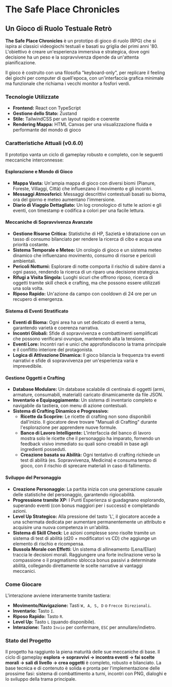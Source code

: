 # The Safe Place Chronicles

## Un Gioco di Ruolo Testuale Retrò

**The Safe Place Chronicles** è un prototipo di gioco di ruolo (RPG) che si ispira ai classici videogiochi testuali e basati su griglia dei primi anni '80. L'obiettivo è creare un'esperienza immersiva e strategica, dove ogni decisione ha un peso e la sopravvivenza dipende da un'attenta pianificazione.

Il gioco è costruito con una filosofia "keyboard-only", per replicare il feeling dei giochi per computer di quell'epoca, con un'interfaccia grafica minimale ma funzionale che richiama i vecchi monitor a fosfori verdi.

### Tecnologie Utilizzate

*   **Frontend:** React con TypeScript
*   **Gestione dello Stato:** Zustand
*   **Stile:** TailwindCSS per un layout rapido e coerente
*   **Rendering Mappa:** HTML Canvas per una visualizzazione fluida e performante del mondo di gioco

### Caratteristiche Attuali (v0.6.0)

Il prototipo vanta un ciclo di gameplay robusto e completo, con le seguenti meccaniche interconnesse:

#### Esplorazione e Mondo di Gioco
*   **Mappa Vasta:** Un'ampia mappa di gioco con diversi biomi (Pianure, Foreste, Villaggi, Città) che influenzano il movimento e gli incontri.
*   **Messaggi Atmosferici:** Messaggi descrittivi contestuali basati su bioma, ora del giorno e meteo aumentano l'immersione.
*   **Diario di Viaggio Dettagliato:** Un log cronologico di tutte le azioni e gli eventi, con timestamp e codifica a colori per una facile lettura.

#### Meccaniche di Sopravvivenza Avanzate
*   **Gestione Risorse Critica:** Statistiche di HP, Sazietà e Idratazione con un tasso di consumo bilanciato per rendere la ricerca di cibo e acqua una priorità costante.
*   **Sistema Temporale e Meteo:** Un orologio di gioco e un sistema meteo dinamico che influenzano movimento, consumo di risorse e pericoli ambientali.
*   **Pericoli Notturni:** Esplorare di notte comporta il rischio di subire danni a ogni passo, rendendo la ricerca di un riparo una decisione strategica.
*   **Rifugi a Visita Singola:** Luoghi sicuri che offrono riposo, ricerca di oggetti tramite skill check e crafting, ma che possono essere utilizzati una sola volta.
*   **Riposo Rapido:** Un'azione da campo con cooldown di 24 ore per un recupero di emergenza.

#### Sistema di Eventi Stratificato
*   **Eventi di Bioma:** Ogni area ha un set dedicato di eventi a tema, garantendo varietà e coerenza narrativa.
*   **Incontri Globali:** Sfide di sopravvivenza e combattimenti semplificati che possono verificarsi ovunque, mantenendo alta la tensione.
*   **Eventi Lore:** Incontri rari e unici che approfondiscono la trama principale e il conflitto interiore del protagonista.
*   **Logica di Attivazione Dinamica:** Il gioco bilancia la frequenza tra eventi narrativi e sfide di sopravvivenza per un'esperienza varia e imprevedibile.

#### Gestione Oggetti e Crafting
*   **Database Modulare:** Un database scalabile di centinaia di oggetti (armi, armature, consumabili, materiali) caricato dinamicamente da file JSON.
*   **Inventario e Equipaggiamento:** Un sistema di inventario completo e navigabile da tastiera, con menu di azione contestuali.
*   **Sistema di Crafting Dinamico e Progressivo:**
    *   **Ricette da Scoprire:** Le ricette di crafting non sono disponibili dall'inizio. Il giocatore deve trovare "Manuali di Crafting" durante l'esplorazione per apprendere nuove formule.
    *   **Banco di Lavoro Intelligente:** L'interfaccia del banco di lavoro mostra solo le ricette che il personaggio ha imparato, fornendo un feedback visivo immediato su quali sono creabili in base agli ingredienti posseduti.
    *   **Creazione basata su Abilità:** Ogni tentativo di crafting richiede un test di abilità (es. Sopravvivenza, Medicina) e consuma tempo di gioco, con il rischio di sprecare materiali in caso di fallimento.

#### Sviluppo del Personaggio
*   **Creazione Personaggio:** La partita inizia con una generazione casuale delle statistiche del personaggio, garantendo rigiocabilità.
*   **Progressione tramite XP:** I Punti Esperienza si guadagnano esplorando, superando eventi (con bonus maggiori per i successi) e completando azioni.
*   **Level Up Strategico:** Alla pressione del tasto 'L', il giocatore accede a una schermata dedicata per aumentare permanentemente un attributo e acquisire una nuova competenza in un'abilità.
*   **Sistema di Skill Check:** Le azioni complesse sono risolte tramite un sistema di test di abilità (d20 + modificatori vs CD) che aggiunge un elemento di rischio e ricompensa.
*   **Bussola Morale con Effetti:** Un sistema di allineamento (Lena/Elian) traccia le decisioni morali. Raggiungere una forte inclinazione verso la compassione o il pragmatismo sblocca bonus passivi a determinate abilità, collegando direttamente le scelte narrative ai vantaggi meccanici.

### Come Giocare

L'interazione avviene interamente tramite tastiera:

*   **Movimento/Navigazione:** Tasti `W, A, S, D` o `Frecce Direzionali`.
*   **Inventario:** Tasto `I`.
*   **Riposo Rapido:** Tasto `R`.
*   **Level Up:** Tasto `L` (quando disponibile).
*   **Interazione:** Tasto `Invio` per confermare, `ESC` per annullare/indietro.

### Stato del Progetto

Il progetto ha raggiunto la piena maturità delle sue meccaniche di base. Il ciclo di gameplay **esplora -> sopravvivi -> incontra eventi -> fai scelte morali -> sali di livello -> crea oggetti** è completo, robusto e bilanciato. La base tecnica e di contenuto è solida e pronta per l'implementazione delle prossime fasi: sistema di combattimento a turni, incontri con PNG, dialoghi e lo sviluppo della trama principale.